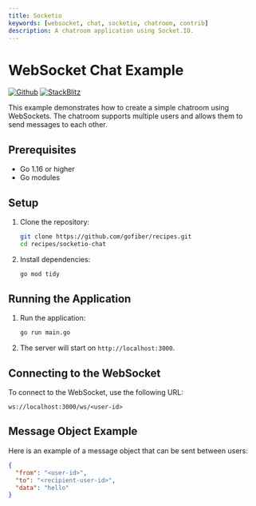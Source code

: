 ```yaml
---
title: Socketio
keywords: [websocket, chat, socketio, chatroom, contrib]
description: A chatroom application using Socket.IO.
---
```


# WebSocket Chat Example

[![Github](https://img.shields.io/static/v1?label=&message=Github&color=2ea44f&style=for-the-badge&logo=github)](https://github.com/gofiber/recipes/tree/master/socketio) [![StackBlitz](https://img.shields.io/static/v1?label=&message=StackBlitz&color=2ea44f&style=for-the-badge&logo=StackBlitz)](https://stackblitz.com/github/gofiber/recipes/tree/master/socketio)

This example demonstrates how to create a simple chatroom using WebSockets. The chatroom supports multiple users and allows them to send messages to each other.

## Prerequisites

- Go 1.16 or higher
- Go modules

## Setup

1. Clone the repository:
    ```sh
    git clone https://github.com/gofiber/recipes.git
    cd recipes/socketio-chat
    ```

2. Install dependencies:
    ```sh
    go mod tidy
    ```

## Running the Application

1. Run the application:
    ```sh
    go run main.go
    ```

2. The server will start on `http://localhost:3000`.

## Connecting to the WebSocket

To connect to the WebSocket, use the following URL:
```
ws://localhost:3000/ws/<user-id>
```

## Message Object Example

Here is an example of a message object that can be sent between users:
```json
{
  "from": "<user-id>",
  "to": "<recipient-user-id>",
  "data": "hello"
}
```
